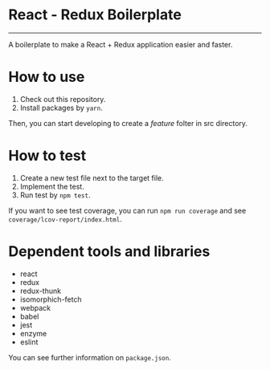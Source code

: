 # React - Redux Boilerplate
---

A boilerplate to make a React + Redux application easier and faster.

# How to use

1. Check out this repository.
2. Install packages by `yarn`.

Then, you can start developing to create a *feature* folter in src directory.

# How to test

1. Create a new test file next to the target file.
2. Implement the test.
3. Run test by `npm test`.

If you want to see test coverage, you can run `npm run coverage` and see `coverage/lcov-report/index.html`.

# Dependent tools and libraries

- react
- redux
- redux-thunk
- isomorphich-fetch
- webpack
- babel
- jest
- enzyme
- eslint

You can see further information on `package.json`.
